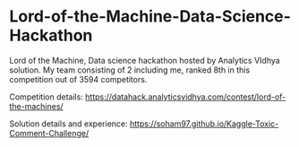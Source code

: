 # Lord-of-the-Machine-Data-Science-Hackathon
Lord of the Machine, Data science hackathon hosted by Analytics VIdhya solution.
My team consisting of 2 including me, ranked 8th in this competition out of 3594 competitors.

Competition details: https://datahack.analyticsvidhya.com/contest/lord-of-the-machines/ <br>

Solution details and experience: https://soham97.github.io/Kaggle-Toxic-Comment-Challenge/


